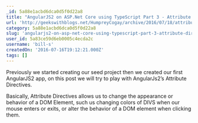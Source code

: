 ```yaml
---
_id: 5a88e1acbd6dca0d5f0d22a8
title: "AngularJS2 on ASP.Net Core using TypeScript Part 3 - Attribute Directives"
url: 'http://geekswithblogs.net/HumpreyCogay/archive/2016/07/18/attribute-directives.aspx'
category: 5a88e1acbd6dca0d5f0d22a8
slug: 'angularjs2-on-asp-net-core-using-typescript-part-3-attribute-directives'
user_id: 5a83ce59d6eb0005c4ecda2c
username: 'bill-s'
createdOn: '2016-07-16T19:12:21.000Z'
tags: []
---
```


Previously we started creating our seed project then we created our first AngularJS2 app, on this post we will try to play with AngularJs2’s Attribute Directives.

Basically, Attribute Directives allows us to change the appearance or behavior of a DOM Element, such us changing colors of DIVS when our mouse enters or exits, or alter the behavior of a DOM element when clicking them.
